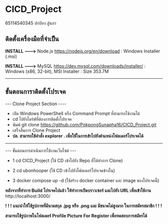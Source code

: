 # CICD_Project
65114540345  ปกป้อง สู่นภา

## ติดตั้งเครื่องมือที่จำเป็น
**INSTALL --->** Node.js
https://nodejs.org/en/download : Windows Installer (.msi)

**INSTALL --->** MySQL
https://dev.mysql.com/downloads/installer/ : Windows (x86, 32-bit), MSI Installer : Size 353.7M

---------------------------------

## ขั้นตอนการาติดตั้งโปรเจค

--- Clone Project Section ----
* เปิด Windows PowerShell หรือ Command Prompt ที่สามารถใช้งานได้
* cd ไปยังไดร์ฟที่ต้องการติดตั้งโปรเจค
* พิมพ์ git clone https://github.com/PokpongSunapha16/CICD_Project.git
* เสร็จสิ้นการ Clone Project
* **ปล. สามารถใช้คำสั่ง explorer . เพื่อใช้ในการเข้าไปยังตำแหน่งโฟลเดอร์โปรเจคได้**


---------------------------------


--- ขั้นตอนการดำเนินการใช้งานเว็บไซต์ ---

* 1  cd CICD_Project
(ใช้ CD เข้าไปยัง Repo ที่ได้ทำการ Clone)

* 2 cd ubonhooper
(ใช้ CD เข้าไปยังโฟลเดอร์โปรเจคข้างใน)

* 3 docker compose up -d
(ใช้สร้าง docker container และ image ของโปรเจคนี้)

**หลังจากที่ทำการ Build โปรเจคไปแล้ว ให้ทำการเปิดบราวเซอร์ และไปยัง URL เพื่อเข้าใช้งาน**
http://localhost:3000/

**! ! ! แนะนำให้ใช้รูปภาพที่มีนามสกุล .jpg หรือ .png และ มีขนาดไม่สูงมาก ในการสมัครสมาชิก ! ! !**

**สามารถใช้รูปภาพในโฟลเดอร์ Profile Picture For Register เพื่อทดสอบการสมัครได้**
